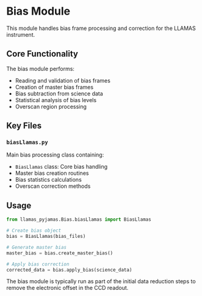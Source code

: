 # Bias Module

This module handles bias frame processing and correction for the LLAMAS instrument.

## Core Functionality

The bias module performs:
- Reading and validation of bias frames
- Creation of master bias frames
- Bias subtraction from science data
- Statistical analysis of bias levels
- Overscan region processing

## Key Files

### `biasLlamas.py`
Main bias processing class containing:
- `BiasLlamas` class: Core bias handling
- Master bias creation routines
- Bias statistics calculations
- Overscan correction methods

## Usage

```python
from llamas_pyjamas.Bias.biasLlamas import BiasLlamas

# Create bias object
bias = BiasLlamas(bias_files)

# Generate master bias
master_bias = bias.create_master_bias()

# Apply bias correction
corrected_data = bias.apply_bias(science_data)
```

The bias module is typically run as part of the initial data reduction steps to remove the electronic offset in the CCD readout.